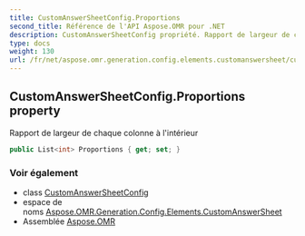 ```yaml
---
title: CustomAnswerSheetConfig.Proportions
second_title: Référence de l'API Aspose.OMR pour .NET
description: CustomAnswerSheetConfig propriété. Rapport de largeur de chaque colonne à lintérieur
type: docs
weight: 130
url: /fr/net/aspose.omr.generation.config.elements.customanswersheet/customanswersheetconfig/proportions/
---
```

## CustomAnswerSheetConfig.Proportions property

Rapport de largeur de chaque colonne à l'intérieur

```csharp
public List<int> Proportions { get; set; }
```

### Voir également

* class [CustomAnswerSheetConfig](../)
* espace de noms [Aspose.OMR.Generation.Config.Elements.CustomAnswerSheet](../../customanswersheetconfig/)
* Assemblée [Aspose.OMR](../../../)


